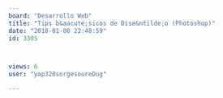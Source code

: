 ```yaml
---
board: "Desarrollo Web"
title: "Tips b&aacute;sicos de Dise&ntilde;o (Photoshop)"
date: "2018-01-08 22:48:59"
id: 3305



views: 6
user: "yap320sorgesoureDug"

---
```

